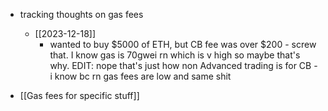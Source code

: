   * tracking thoughts on gas fees
    * [[2023-12-18]]
      * wanted to buy $5000 of ETH, but CB fee was over $200 - screw that. I know gas is 70gwei rn which is v high so maybe that's why. EDIT: nope that's just how non Advanced trading is for CB - i know bc rn gas fees are low and same shit

  * [[Gas fees for specific stuff]]